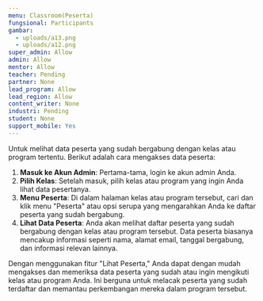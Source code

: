 ```yaml
---
menu: Classroom(Peserta)
fungsional: Participants
gambar:
  - uploads/a13.png
  - uploads/a12.png
super_admin: Allow
admin: Allow
mentor: Allow
teacher: Pending
partner: None
lead_program: Allow
lead_region: Allow
content_writer: None
industri: Pending
student: None
support_mobile: Yes
---
```

Untuk melihat data peserta yang sudah bergabung dengan kelas atau program tertentu. Berikut adalah cara mengakses data peserta:

1. **Masuk ke Akun Admin**: Pertama-tama, login ke akun admin Anda.
2. **Pilih Kelas**: Setelah masuk, pilih kelas atau program yang ingin Anda lihat data pesertanya.
3. **Menu Peserta**: Di dalam halaman kelas atau program tersebut, cari dan klik menu "Peserta" atau opsi serupa yang mengarahkan Anda ke daftar peserta yang sudah bergabung.
4. **Lihat Data Peserta**: Anda akan melihat daftar peserta yang sudah bergabung dengan kelas atau program tersebut. Data peserta biasanya mencakup informasi seperti nama, alamat email, tanggal bergabung, dan informasi relevan lainnya.

Dengan menggunakan fitur "Lihat Peserta," Anda dapat dengan mudah mengakses dan memeriksa data peserta yang sudah atau ingin mengikuti kelas atau program Anda. Ini berguna untuk melacak peserta yang sudah terdaftar dan memantau perkembangan mereka dalam program tersebut.